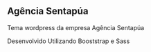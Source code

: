 Agência Sentapúa
-

Tema wordpress da empresa Agência Sentapúa

Desenvolvido Utilizando Booststrap e Sass

